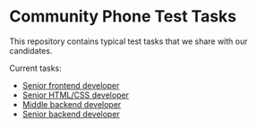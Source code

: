 # Community Phone Test Tasks

This repository contains typical test tasks that we share with our candidates.

Current tasks:

* [Senior frontend developer](frontend-senior.md)
* [Senior HTML/CSS developer](html-css-senior.md)
* [Middle backend developer](backend-middle.md)
* [Senior backend developer](backend-senior.md)

